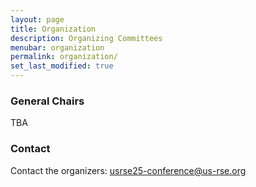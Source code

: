 ```yaml
---
layout: page
title: Organization
description: Organizing Committees
menubar: organization
permalink: organization/
set_last_modified: true
---
```


### General Chairs

TBA


### Contact

Contact the organizers: [usrse25-conference@us-rse.org](mailto:usrse25-conference@us-rse.org)
